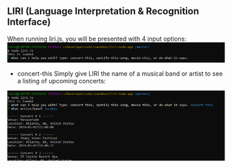 ## LIRI (Language Interpretation & Recognition Interface)

When running liri.js, you will be presented with 4 input options:
<img src="/readme/initial-inquiry.PNG">

- concert-this
Simply give LIRI the name of a musical band or artist to see a listing of upcoming concerts:
<img src="/readme/concert-this-response.PNG">
